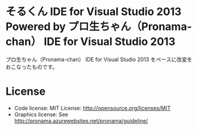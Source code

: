 そるくん IDE for Visual Studio 2013 Powered by プロ生ちゃん（Pronama-chan） IDE for Visual Studio 2013
===================

プロ生ちゃん（Pronama-chan） IDE for Visual Studio 2013 をペースに改変をおこなったものです。

License
======

* Code license: MIT License: http://opensource.org/licenses/MIT
* Graphics license: See http://pronama.azurewebsites.net/pronama/guideline/


